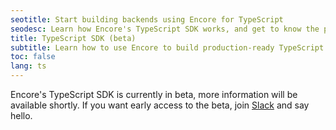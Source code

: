 ```yaml
---
seotitle: Start building backends using Encore for TypeScript
seodesc: Learn how Encore's TypeScript SDK works, and get to know the powerful features that help you build cloud backend applications easier than ever before.
title: TypeScript SDK (beta)
subtitle: Learn how to use Encore to build production-ready TypeScript backend applications and distributed systems
toc: false
lang: ts
---
```


Encore's TypeScript SDK is currently in beta, more information will be available shortly.
If you want early access to the beta, join [Slack](/slack) and say hello.

